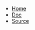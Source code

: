 - [Home](/)
- [Doc](https://noraj.github.io/ctf-party/yard/)
- [Source](https://github.com/noraj/ctf-party/)
